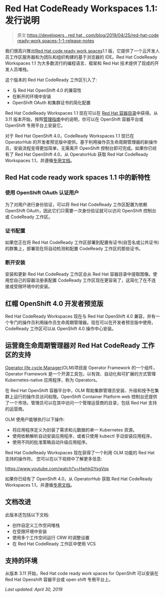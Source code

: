 # Red Hat CodeReady Workspaces 1.1:发行说明

> 原文:[https://developers . red hat . com/blog/2019/04/25/red-hat-code ready-work spaces-1-1-release-notes](https://developers.redhat.com/blog/2019/04/25/red-hat-codeready-workspaces-1-1-release-notes)

我们很高兴推出[Red Hat code ready work spaces](https://developers.redhat.com/products/codeready-workspaces/overview)1.1 版，它提供了一个云开发人员工作区服务器和为团队和组织构建的基于浏览器的 IDE。Red Hat CodeReady Workspaces 1.1 为大多数流行的编程语言、框架和 Red Hat 技术提供了现成的开发人员堆栈。

这个版本的 Red Hat CodeReady 工作区引入了:

*   与 Red Hat OpenShift 4.0 的兼容性
*   在断开的环境中安装
*   OpenShift OAuth 和集群证书的简化配置

Red Hat CodeReady Workspaces 1.1 现在可以在 [Red Hat 容器目录](https://access.redhat.com/containers/)中获得。从 3.11 版本开始，按照[管理指南](https://access.redhat.com/documentation/en-us/red_hat_codeready_workspaces/1.1/html/administration_guide/installing_codeready-workspaces)中的说明，你可以在 OpenShift 容器平台或 OpenShift 专用平台上安装它。

对于 Red Hat OpenShift 4.0，CodeReady Workspaces 1.1 现已在 OperatorHub 的开发者预览版中提供。基于利用操作员生命周期管理器的新操作员，安装流程变得更加简单，无需离开 OpenShift 控制台即可完成。如果你已经有了 Red Hat OpenShift 4.0，从 OperatorHub 获取 Red Hat CodeReady Workspaces 1.1，并遵循[专用文档](https://access.redhat.com/documentation/en-us/red_hat_codeready_workspaces/1.1/html/administration_guide/installing_codeready-workspaces-from-operator-hub)。

## **Red Hat code ready work spaces 1.1 中的新特性**

### **使用 OpenShift OAuth 认证用户**

为了对用户进行身份验证，可以将 Red Hat CodeReady 工作区配置为依赖 OpenShift OAuth，因此它们只需要一次身份验证就可以访问 OpenShift 控制台或 CodeReady 工作区。

### **证书配置**

如果您正在将 Red Hat CodeReady 工作区部署到配置有证书(自签名或公共证书)的群集上，部署现在将自动检测和配置 CodeReady 工作区的那些证书。

### **断开安装**

安装和更新 Red Hat CodeReady 工作区会从 Red Hat 容器目录中提取图像。使用您自己的容器注册表配置 CodeReady 工作区现在更容易了，这简化了在不连接或受限环境中的安装。

## **红帽 OpenShift 4.0 开发者预览版**

Red Hat CodeReady Workspaces 现在与 Red Hat OpenShift 4.0 兼容，并有一个专门的操作员利用操作员生命周期管理器。现在可以在开发者预览版中使用，CodeReady 工作区可以从 OpenShift 4.0 操作中心安装。

## **运营商生命周期管理器对 Red Hat CodeReady 工作区的支持**

[Operator life cycle Manager](https://github.com/operator-framework/operator-sdk)(OLM)项目是 Operator Framework 的一个组件，Operator Framework 是一个开源工具包，以有效、自动化和可扩展的方式管理 Kubernetes-native 应用程序，称为 Operators。

在 Red Hat OpenShift 容器平台中，OLM 帮助集群管理员安装、升级和授予在集群上运行的操作员访问权限。OpenShift Container Platform web 控制台还提供了一个市场，管理员可以在其中访问一个管理运营商的目录，包括 Red Hat 支持的运营商。

OLM 使用户能够执行以下操作:

*   将应用程序定义为封装了需求和元数据的单一 Kubernetes 资源。
*   使用依赖解析自动安装应用程序，或者只使用 kubectl 手动安装应用程序。
*   使用不同的批准策略自动升级应用程序。

Red Hat CodeReady Workspaces 现在获得了一个利用 OLM 功能的 Red Hat 支持的操作符。
您可以在以下视频中了解更多信息:

https://www.youtube.com/watch?v=HwhkGYsgVqs

如果你已经有了 OpenShift 4.0，从 OperatorHub 获取 Red Hat CodeReady Workspaces 1.1，并遵循[专用文档](https://access.redhat.com/documentation/en-us/red_hat_codeready_workspaces/1.1/html/administration_guide/installing-codeready-workspaces-from-operator-hub)。

## **文档改进**

此版本还包括以下文档:

*   创作自定义工作空间堆栈
*   在受限环境中安装
*   使用多个工作空间运行 CRW 时调整设置
*   在 Red Hat CodeReady 工作区中使用 VCS

## **支持的环境**

从版本 3.11 开始，Red Hat code ready work spaces for OpenShift 可以安装在 Red Hat Openshift 容器平台或 open shift 专用平台上。

*Last updated: April 30, 2019*